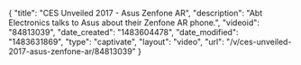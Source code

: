 {
    "title": "CES Unveiled 2017 - Asus Zenfone AR",
    "description": "Abt Electronics talks to Asus about their Zenfone AR phone.",
    "videoid": "84813039",
    "date_created": "1483604478",
    "date_modified": "1483631869",
    "type": "captivate",
    "layout": "video",
    "url": "\/v\/ces-unveiled-2017-asus-zenfone-ar\/84813039"
}